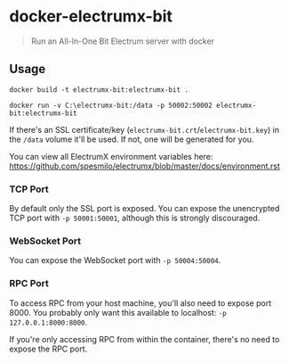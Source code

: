 
# docker-electrumx-bit

> Run an All-In-One Bit Electrum server with docker

## Usage

```
docker build -t electrumx-bit:electrumx-bit .
```

```
docker run -v C:\electrumx-bit:/data -p 50002:50002 electrumx-bit:electrumx-bit
```

If there's an SSL certificate/key (`electrumx-bit.crt`/`electrumx-bit.key`) in the `/data` volume it'll be used. If not, one will be generated for you.

You can view all ElectrumX environment variables here: https://github.com/spesmilo/electrumx/blob/master/docs/environment.rst

### TCP Port

By default only the SSL port is exposed. You can expose the unencrypted TCP port with `-p 50001:50001`, although this is strongly discouraged.

### WebSocket Port

You can expose the WebSocket port with `-p 50004:50004`.

### RPC Port

To access RPC from your host machine, you'll also need to expose port 8000. You probably only want this available to localhost: `-p 127.0.0.1:8000:8000`.

If you're only accessing RPC from within the container, there's no need to expose the RPC port.
